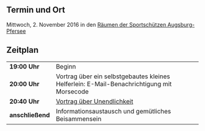 ## Termin und Ort
Mittwoch, 2. November 2016 in den [Räumen der Sportschützen Augsburg-Pfersee](/Treffen/Treffpunkt/)

## Zeitplan
|||
|-|-|
|__19:00 Uhr__|Beginn|
|__20:00 Uhr__|Vortrag über ein selbstgebautes kleines Helferlein: E-Mail-Benachrichtigung mit Morsecode|
|__20:40 Uhr__|[Vortrag über Unendlichkeit](/Angebote/Vortraege/Unendlichkeit)|
|__anschließend__|Informationsaustausch und gemütliches Beisammensein|
